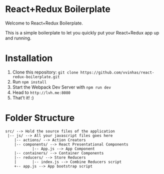 # React+Redux Boilerplate
Welcome to React+Redux Boilerplate.

This is a simple boilerplate to let you quickly put your React+Redux app up and running.

# Installation
1. Clone this repository: `git clone https://github.com/vvinhas/react-redux-boilerplate.git`
2. Run `npm install`
3. Start the Webpack Dev Server with `npm run dev`
5. Head to `http://lvh.me:8080`
6. That't it! :)

# Folder Structure
```
src/ --> Hold the source files of the application
 |-- js/ --> All your javascript files goes here
    |-- actions/ --> Action Creators
    |-- components/ --> React Presentational Components
            |-- App.js --> App Component
    |-- containers/ --> Container Components
    |-- reducers/ --> Store Reducers
    |       |-- index.js --> Combine Reducers script
    +-- app.js --> App bootstrap script
```